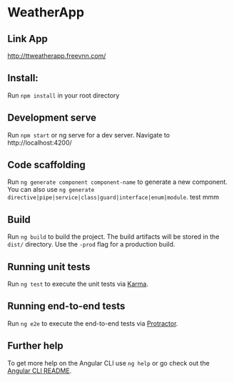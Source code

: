 # WeatherApp

## Link App

http://ttweatherapp.freevnn.com/

## Install: 

Run `npm install` in your root directory

## Development serve

Run `npm start` or ng serve for a dev server. Navigate to http://localhost:4200/

## Code scaffolding

Run `ng generate component component-name` to generate a new component. You can also use `ng generate directive|pipe|service|class|guard|interface|enum|module`.
test mmm

## Build

Run `ng build` to build the project. The build artifacts will be stored in the `dist/` directory. Use the `-prod` flag for a production build.

## Running unit tests

Run `ng test` to execute the unit tests via [Karma](https://karma-runner.github.io).

## Running end-to-end tests

Run `ng e2e` to execute the end-to-end tests via [Protractor](http://www.protractortest.org/).

## Further help

To get more help on the Angular CLI use `ng help` or go check out the [Angular CLI README](https://github.com/angular/angular-cli/blob/master/README.md).
